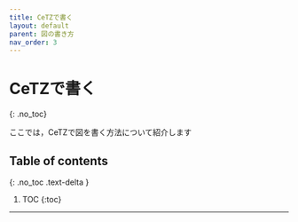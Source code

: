```yaml
---
title: CeTZで書く
layout: default
parent: 図の書き方
nav_order: 3
---
```


# CeTZで書く
{: .no_toc}

ここでは，CeTZで図を書く方法について紹介します

## Table of contents
{: .no_toc .text-delta }

1. TOC
{:toc}

---
